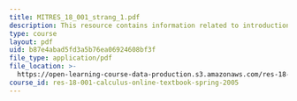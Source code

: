 ```yaml
---
title: MITRES_18_001_strang_1.pdf
description: This resource contains information related to introduction to calculus.
type: course
layout: pdf
uid: b87e4abad5fd3a5b76ea06924608bf3f
file_type: application/pdf
file_location: >-
  https://open-learning-course-data-production.s3.amazonaws.com/res-18-001-calculus-online-textbook-spring-2005/b87e4abad5fd3a5b76ea06924608bf3f_MITRES_18_001_strang_1.pdf
course_id: res-18-001-calculus-online-textbook-spring-2005
---
```

